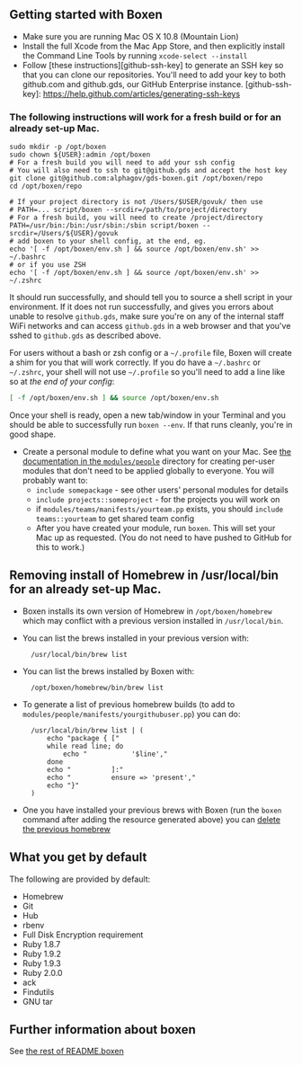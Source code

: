 ## Getting started with Boxen

- Make sure you are running Mac OS X 10.8 (Mountain Lion)
- Install the full Xcode from the Mac App Store, and then explicitly install the Command Line Tools by running `xcode-select --install`
- Follow [these instructions][github-ssh-key] to generate an SSH key so that you can clone our repositories. You'll need to add your key to both github.com and github.gds, our GitHub Enterprise instance.
[github-ssh-key]: https://help.github.com/articles/generating-ssh-keys
### The following instructions will work for a fresh build or for an already set-up Mac.

    sudo mkdir -p /opt/boxen
    sudo chown ${USER}:admin /opt/boxen
    # For a fresh build you will need to add your ssh config
    # You will also need to ssh to git@github.gds and accept the host key
    git clone git@github.com:alphagov/gds-boxen.git /opt/boxen/repo
    cd /opt/boxen/repo

    # If your project directory is not /Users/$USER/govuk/ then use
    # PATH=... script/boxen --srcdir=/path/to/project/directory
    # For a fresh build, you will need to create /project/directory
    PATH=/usr/bin:/bin:/usr/sbin:/sbin script/boxen --srcdir=/Users/${USER}/govuk
    # add boxen to your shell config, at the end, eg.
    echo '[ -f /opt/boxen/env.sh ] && source /opt/boxen/env.sh' >> ~/.bashrc
    # or if you use ZSH
    echo '[ -f /opt/boxen/env.sh ] && source /opt/boxen/env.sh' >> ~/.zshrc

It should run successfully, and should tell you to source a shell script
in your environment. If it does not run successfully, and gives you
errors about unable to resolve `github.gds`, make sure you're on any of
the internal staff WiFi networks and can access `github.gds` in a web
browser and that you've sshed to `github.gds` as described above.

For users without a bash or zsh config or a `~/.profile` file,
Boxen will create a shim for you that will work correctly.
If you do have a `~/.bashrc` or `~/.zshrc`, your shell will not use
`~/.profile` so you'll need to add a line like so at _the end of your config_:

``` sh
[ -f /opt/boxen/env.sh ] && source /opt/boxen/env.sh
```

Once your shell is ready, open a new tab/window in your Terminal
and you should be able to successfully run `boxen --env`.
If that runs cleanly, you're in good shape.


- Create a personal module to define what you want on your Mac. See [the
  documentation in the `modules/people`](modules/people/README.md) directory for
  creating per-user modules that don't need to be applied globally to everyone.
  You will probably want to:
  - `include somepackage` - see other users' personal modules for details
  - `include projects::someproject` - for the projects you will work on
  - if `modules/teams/manifests/yourteam.pp` exists, you should `include
    teams::yourteam` to get shared team config
  - After you have created your module, run `boxen`. This will set your Mac up as requested. (You do not need to have pushed to GitHub for this to work.)

## Removing install of Homebrew in /usr/local/bin for an already set-up Mac.

- Boxen installs its own version of Homebrew in `/opt/boxen/homebrew` which may
  conflict with a previous version installed in `/usr/local/bin`.
- You can list the brews installed in your previous version with:

        /usr/local/bin/brew list

- You can list the brews installed by Boxen with:

        /opt/boxen/homebrew/bin/brew list

- To generate a list of previous homebrew builds (to add to
  `modules/people/manifests/yourgithubuser.pp`) you can do:

        /usr/local/bin/brew list | (
            echo "package { ["
            while read line; do
                echo "           '$line',"
            done
            echo "          ]:"
            echo "          ensure => 'present',"
            echo "}"
        )

- One you have installed your previous brews with Boxen (run the `boxen` command
  after adding the resource generated above) you can [delete the previous
  homebrew](https://gist.github.com/mxcl/1173223)

## What you get by default

The following are provided by default:

* Homebrew
* Git
* Hub
* rbenv
* Full Disk Encryption requirement
* Ruby 1.8.7
* Ruby 1.9.2
* Ruby 1.9.3
* Ruby 2.0.0
* ack
* Findutils
* GNU tar

## Further information about boxen

See [the rest of README.boxen](README.boxen.md)

